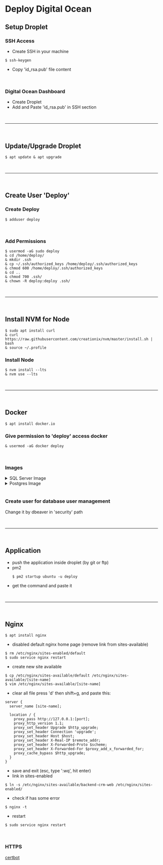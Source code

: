 # Deploy Digital Ocean

## Setup Droplet
### SSH Access
  - Create SSH in your machine
  ```
  $ ssh-keygen
  ```
  - Copy 'id_rsa.pub' file content

<br />

### Digital Ocean Dashboard
  - Create Droplet
  - Add and Paste 'id_rsa.pub' in SSH section

<br />

---------------------

<br />

## Update/Upgrade Droplet
  ```
  $ apt update & apt upgrade
  ```

<br />

---------------------

<br />

## Create User 'Deploy'
### Create Deploy
  ```
  $ adduser deploy
  ```

<br />

### Add Permissions
  ```
  $ usermod -aG sudo deploy
  & cd /home/deploy/
  & mkdir .ssh
  & cp ~/.ssh/authorized_keys /home/deploy/.ssh/authorized_keys
  & chmod 600 /home/deploy/.ssh/authorized_keys
  & cd ..
  & chmod 700 .ssh/
  & chown -R deploy:deploy .ssh/
  ```

<br />

---------------------

<br />

## Install NVM for Node
  ```
  $ sudo apt install curl 
  & curl https://raw.githubusercontent.com/creationix/nvm/master/install.sh | bash 
  & source ~/.profile 
  ```
  
### Install Node
  ```
  $ nvm install --lts
  & nvm use --lts
  ```

<br />

---------------------

<br />

## Docker
  ```
  $ apt install docker.io
  ```

### Give permission to 'deploy' access docker
  ```
  & usermod -aG docker deploy
  ```

<br />

### Images
<details>
  <summary>SQL Server Image</summary>
  
  ```
  $ docker run -e "ACCEPT_EULA=Y" -e "MSSQL_SA_PASSWORD=yourStrong(!)Password" -p 1433:1433 -d mcr.microsoft.com/mssql/server:2019-latest --restart always
  ```

  **Use Other Versions**
  [Microsoft MsSQL Server Site](https://hub.docker.com/_/microsoft-mssql-server)

  **Note password restrictions**:
  - At least 8 characters
  - Including uppercase and lowercase letters
  - Base-10 digits and/or non-alphanumeric symbols.
</details>

<details>
  <summary>Postgres Image</summary>
  
  ```
  $ docker run --name some-postgres -p 5432:5432 -e POSTGRES_PASSWORD=mysecretpassword --restart always -d postgres
  ```
</details>

<br />

### Create user for database user management
  Change it by dbeaver in 'security' path

<br />

---------------------

<br />

## Application
  - push the application inside droplet (by git or ftp)
  - pm2
    ```
    $ pm2 startup ubuntu -u deploy
    ```
  - get the command and paste it

<br />

---------------------

<br />

## Nginx
```
$ apt install nginx
```
- disabled default nginx home page (remove link from sites-available)
```
$ rm /etc/nginx/sites-enabled/default
$ sudo service nginx restart
```
- create new site available
```
$ cp /etc/nginx/sites-available/default /etc/nginx/sites-available/[site-name]
$ vim /etc/nginx/sites-available/[site-name]
```
- clear all file press 'd' then shift+g, and paste this:
```
server {
  server_name [site-name];

  location / {
    proxy_pass http://127.0.0.1:[port];
    proxy_http_version 1.1;
    proxy_set_header Upgrade $http_upgrade;
    proxy_set_header Connection 'upgrade';
    proxy_set_header Host $host;
    proxy_set_header X-Real-IP $remote_addr;
    proxy_set_header X-Forwarded-Proto $scheme;
    proxy_set_header X-Forwarded-For $proxy_add_x_forwarded_for;
    proxy_cache_bypass $http_upgrade;
  }
}
```
- save and exit (esc, type ':wq', hit enter)
-  link in sites-enabled
```
$ ln -s /etc/nginx/sites-available/backend-crm-web /etc/nginx/sites-enabled/
```
- check if has some error
```
$ nginx -t
```
- restart
```
$ sudo service nginx restart
```

<br />

### HTTPS

[certbot](https://certbot.eff.org)

